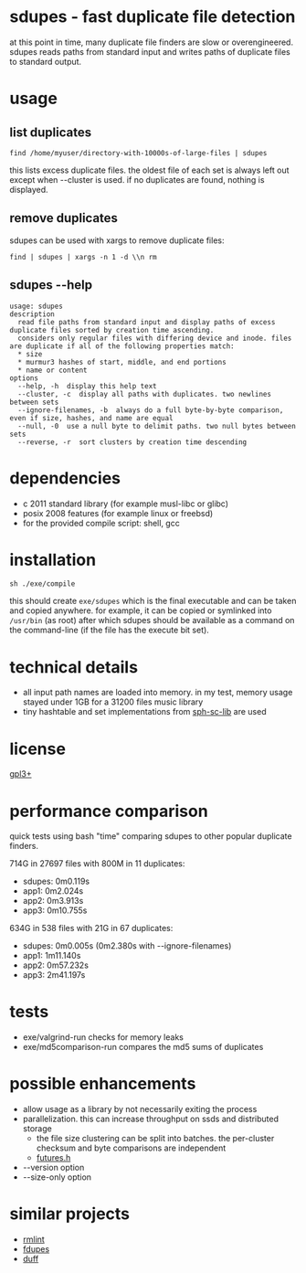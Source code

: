 # sdupes - fast duplicate file detection

at this point in time, many duplicate file finders are slow or overengineered. sdupes reads paths from standard input and writes paths of duplicate files to standard output.

# usage
## list duplicates
~~~
find /home/myuser/directory-with-10000s-of-large-files | sdupes
~~~

this lists excess duplicate files. the oldest file of each set is always left out except when --cluster is used.
if no duplicates are found, nothing is displayed.

## remove duplicates
sdupes can be used with xargs to remove duplicate files:
~~~
find | sdupes | xargs -n 1 -d \\n rm
~~~

## sdupes --help
~~~
usage: sdupes
description
  read file paths from standard input and display paths of excess duplicate files sorted by creation time ascending.
  considers only regular files with differing device and inode. files are duplicate if all of the following properties match:
  * size
  * murmur3 hashes of start, middle, and end portions
  * name or content
options
  --help, -h  display this help text
  --cluster, -c  display all paths with duplicates. two newlines between sets
  --ignore-filenames, -b  always do a full byte-by-byte comparison, even if size, hashes, and name are equal
  --null, -0  use a null byte to delimit paths. two null bytes between sets
  --reverse, -r  sort clusters by creation time descending
~~~

# dependencies
* c 2011 standard library (for example musl-libc or glibc)
* posix 2008 features (for example linux or freebsd)
* for the provided compile script: shell, gcc

# installation
~~~
sh ./exe/compile
~~~
this should create `exe/sdupes` which is the final executable and can be taken and copied anywhere. for example, it can be copied or symlinked into `/usr/bin` (as root) after which sdupes should be available as a command on the command-line (if the file has the execute bit set).

# technical details
* all input path names are loaded into memory. in my test, memory usage stayed under 1GB for a 31200 files music library
* tiny hashtable and set implementations from [sph-sc-lib](https://github.com/sph-mn/sph-sc-lib) are used

# license
[gpl3+](https://www.gnu.org/licenses/gpl-3.0.txt)

# performance comparison
quick tests using bash "time" comparing sdupes to other popular duplicate finders.

714G in 27697 files with 800M in 11 duplicates:
* sdupes: 0m0.119s
* app1: 0m2.024s
* app2: 0m3.913s
* app3: 0m10.755s

634G in 538 files with 21G in 67 duplicates:
* sdupes: 0m0.005s (0m2.380s with --ignore-filenames)
* app1: 1m11.140s
* app2: 0m57.232s
* app3: 2m41.197s

# tests
* exe/valgrind-run checks for memory leaks
* exe/md5comparison-run compares the md5 sums of duplicates

# possible enhancements
* allow usage as a library by not necessarily exiting the process
* parallelization. this can increase throughput on ssds and distributed storage
  * the file size clustering can be split into batches. the per-cluster checksum and byte comparisons are independent
  * [futures.h](https://github.com/sph-mn/sph-sc-lib/blob/master/source/c-precompiled/sph/futures.h)
* --version option
* --size-only option

# similar projects
* [rmlint](https://github.com/sahib/rmlint)
* [fdupes](https://github.com/adrianlopezroche/fdupes)
* [duff](https://github.com/jcburley/duff)
